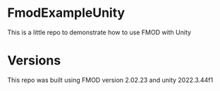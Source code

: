# FmodExampleUnity
This is a little repo to demonstrate how to use FMOD with Unity

# Versions
This repo was built using FMOD version 2.02.23 and unity 2022.3.44f1